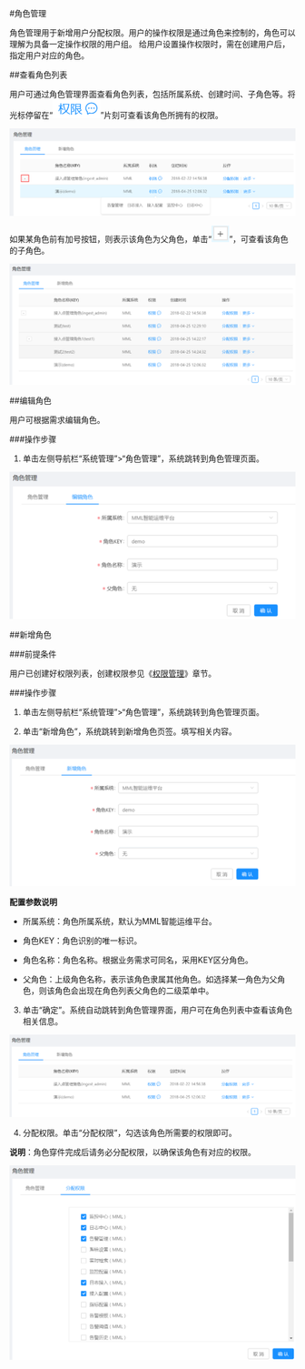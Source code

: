 #角色管理

角色管理用于新增用户分配权限。用户的操作权限是通过角色来控制的，角色可以理解为具备一定操作权限的用户组。 给用户设置操作权限时，需在创建用户后，指定用户对应的角色。

##查看角色列表

用户可通过角色管理界面查看角色列表，包括所属系统、创建时间、子角色等。将光标停留在“![](/user_guide/fig/6_14.png)”片刻可查看该角色所拥有的权限。

![](/user_guide/fig/6_10.png)

如果某角色前有加号按钮，则表示该角色为父角色，单击“![](/user_guide/fig/6_12.png)”，可查看该角色的子角色。

![](/user_guide/fig/6_13.png)

##编辑角色

用户可根据需求编辑角色。

###操作步骤

1. 单击左侧导航栏“系统管理”>“角色管理”，系统跳转到角色管理页面。

![](/user_guide/fig/6_11.png)

##新增角色

###前提条件

用户已创建好权限列表，创建权限参见《[权限管理](/user_guide/system_settings/authority.md)》章节。

###操作步骤

1. 单击左侧导航栏“系统管理”>“角色管理”，系统跳转到角色管理页面。

2. 单击“新增角色”，系统跳转到新增角色页签。填写相关内容。

  ![](/user_guide/fig/6_07.png)
  
  **配置参数说明**
    
  * 所属系统：角色所属系统，默认为MML智能运维平台。
  
  * 角色KEY：角色识别的唯一标识。
  
  * 角色名称：角色名称。根据业务需求可同名，采用KEY区分角色。
  
  * 父角色：上级角色名称，表示该角色隶属其他角色。如选择某一角色为父角色，则该角色会出现在角色列表父角色的二级菜单中。
  
3. 单击“确定”。系统自动跳转到角色管理界面，用户可在角色列表中查看该角色相关信息。

  ![](/user_guide/fig/6_08.png)

4. 分配权限。单击“分配权限”，勾选该角色所需要的权限即可。

  **说明**：角色穿件完成后请务必分配权限，以确保该角色有对应的权限。
  
  ![](/user_guide/fig/6_09.png)



